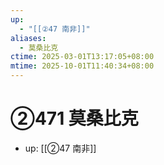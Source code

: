 ```yaml
---
up:
  - "[[②47 南非]]"
aliases:
  - 莫桑比克
ctime: 2025-03-01T13:17:05+08:00
mtime: 2025-10-01T11:40:34+08:00
---
```


# ②471 莫桑比克

- up: [[②47 南非]]
